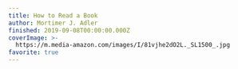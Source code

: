 ```yaml
---
title: How to Read a Book
author: Mortimer J. Adler
finished: 2019-09-08T00:00:00.000Z
coverImage: >-
  https://m.media-amazon.com/images/I/81vjhe2dO2L._SL1500_.jpg
favorite: true
---
```


